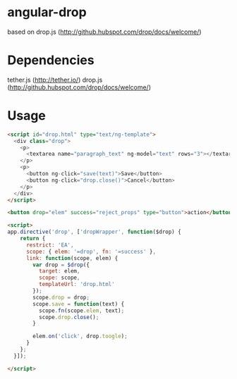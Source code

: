 # angular-drop
based on drop.js (http://github.hubspot.com/drop/docs/welcome/)

# Dependencies
tether.js (http://tether.io/)
drop.js (http://github.hubspot.com/drop/docs/welcome/)

# Usage
```html
<script id="drop.html" type="text/ng-template">
  <div class="drop">
    <p>
      <textarea name="paragraph_text" ng-model="text" rows="3"></textarea>
    </p>
    <p>
      <button ng-click="save(text)">Save</button>
      <button ng-click="drop.close()">Cancel</button>
    </p>
  </div>
</script>

<button drop="elem" success="reject_props" type="button">action</button>

<script>
app.directive('drop', ['dropWrapper', function($drop) {
    return {
      restrict: 'EA',
      scope: { elem: '=drop', fn: '=success' },
      link: function(scope, elem) {
        var drop = $drop({
          target: elem,
          scope: scope,
          templateUrl: 'drop.html'
        });
        scope.drop = drop;
        scope.save = function(text) {
          scope.fn(scope.elem, text);
          scope.drop.close();
        }

        elem.on('click', drop.toogle);
      }
    };
  }]);

</script>

```
